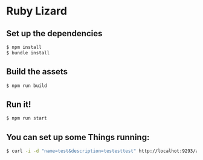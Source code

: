 # Ruby Lizard

## Set up the dependencies

```bash
$ npm install
$ bundle install
```

## Build the assets

```bash
$ npm run build
```

## Run it!

```bash
$ npm run start
```

## You can set up some Things running:

```bash
$ curl -i -d "name=test&description=testesttest" http://localhot:9293/api/things
```
